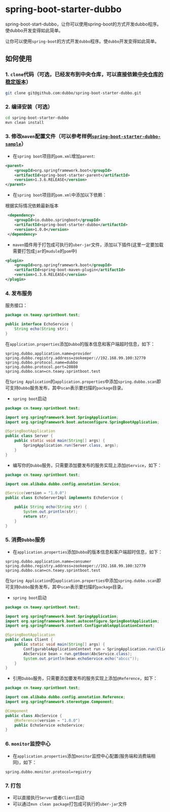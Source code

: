 # spring-boot-starter-dubbo


spring-boot-start-dubbo，让你可以使用spring-boot的方式开发dubbo程序。使dubbo开发变得如此简单。

让你可以使用`spring-boot`的方式开发`dubbo`程序。使`dubbo`开发变得如此简单。

## 如何使用

### 1. `clone`代码（可选，已经发布到中央仓库，可以直接依赖[中央仓库的稳定版本](http://search.maven.org/#search%7Cgav%7C1%7Cg%3A%22io.dubbo.springboot%22%20AND%20a%3A%22spring-boot-starter-dubbo%22)）

```sh
git clone git@github.com:dubbo/spring-boot-starter-dubbo.git
```

### 2. 编译安装（可选）

```sh
cd spring-boot-starter-dubbo
mvn clean install
```

### 3. 修改`maven`配置文件（可以参考样例[`spring-boot-starter-dubbo-sample`](https://github.com/dubbo/spring-boot-starter-dubbo-sample)）

* 在`spring boot`项目的`pom.xml`增加`parent`:

```xml
<parent>
    <groupId>org.springframework.boot</groupId>
    <artifactId>spring-boot-starter-parent</artifactId>
    <version>1.3.6.RELEASE</version>
</parent>
 ```

* 在`spring boot`项目的`pom.xml`中添加以下依赖：

根据实际情况依赖最新版本

```xml
 <dependency>
    <groupId>io.dubbo.springboot</groupId>
    <artifactId>spring-boot-starter-dubbo</artifactId>
    <version>1.0.0</version>
 </dependency>
 ```

* `maven`插件用于打包成可执行的`uber-jar`文件，添加以下插件(这里一定要加载需要打包成`jar`的`mudule`的`pom`中)

```xml
<plugin>
    <groupId>org.springframework.boot</groupId>
    <artifactId>spring-boot-maven-plugin</artifactId>
    <version>1.3.6.RELEASE</version>
</plugin>
```

### 4. 发布服务

服务接口：

```java
package cn.teaey.sprintboot.test;

public interface EchoService {
    String echo(String str);
}

```


在`application.properties`添加`Dubbo`的版本信息和客户端超时信息，如下：

```properties
spring.dubbo.application.name=provider
spring.dubbo.registry.address=zookeeper://192.168.99.100:32770
spring.dubbo.protocol.name=dubbo
spring.dubbo.protocol.port=20880
spring.dubbo.scan=cn.teaey.sprintboot.test
```


在`Spring Application`的`application.properties`中添加`spring.dubbo.scan`即可支持`Dubbo`服务发布，其中`scan`表示要扫描的`package`目录。

* `spring boot`启动

```java
package cn.teaey.sprintboot.test;

import org.springframework.boot.SpringApplication;
import org.springframework.boot.autoconfigure.SpringBootApplication;

@SpringBootApplication
public class Server {
    public static void main(String[] args) {
        SpringApplication.run(Server.class, args);
    }
}

```

* 编写你的`Dubbo`服务，只需要添加要发布的服务实现上添加`@Service`，如下：

```java
package cn.teaey.sprintboot.test;

import com.alibaba.dubbo.config.annotation.Service;

@Service(version = "1.0.0")
public class EchoServerImpl implements EchoService {

    public String echo(String str) {
        System.out.println(str);
        return str;
    }
}

```

### 5. 消费`Dubbo`服务

* 在`application.properties`添加`Dubbo`的版本信息和客户端超时信息，如下：

```properties
spring.dubbo.application.name=consumer
spring.dubbo.registry.address=zookeeper://192.168.99.100:32770
spring.dubbo.scan=cn.teaey.sprintboot.test
```

在`Spring Application`的`application.properties`中添加`spring.dubbo.scan`即可支持`Dubbo`服务发布，其中`scan`表示要扫描的`package`目录。

* `spring boot`启动

```java
package cn.teaey.sprintboot.test;

import org.springframework.boot.SpringApplication;
import org.springframework.boot.autoconfigure.SpringBootApplication;
import org.springframework.context.ConfigurableApplicationContext;

@SpringBootApplication
public class Client {
    public static void main(String[] args) {
        ConfigurableApplicationContext run = SpringApplication.run(Client.class, args);
        AbcService bean = run.getBean(AbcService.class);
        System.out.println(bean.echoService.echo("abccc"));
    }
}

```

* 引用`Dubbo`服务，只需要添加要发布的服务实现上添加`@Reference`，如下：

```java
package cn.teaey.sprintboot.test;

import com.alibaba.dubbo.config.annotation.Reference;
import org.springframework.stereotype.Component;

@Component
public class AbcService {
    @Reference(version = "1.0.0")
    public EchoService echoService;
}
```

### 6. `monitor`监控中心
* 在`application.properties`添加`monitor`监控中心配置(服务端和消费端相同)，如下：

```properties
spring.dubbo.monitor.protocol=registry
```

### 7. 打包

- 可以直接执行`Server`或者`Client`启动
- 可以通过`mvn clean package`打包成可执行的`uber-jar`文件

